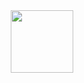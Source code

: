 <div id="header" align="center">
  <img src="https://i.giphy.com/media/v1.Y2lkPTc5MGI3NjExdmJoc2lwcTF4YWx1NHE1d2luazJyeHFlNXA4NnQ3ZmF3Mmx5Z2FoMiZlcD12MV9pbnRlcm5hbF9naWZfYnlfaWQmY3Q9Zw/JqmupuTVZYaQX5s094/giphy.gif" width="100"/>
</div>
